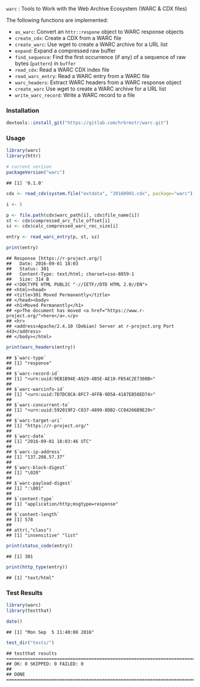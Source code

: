 
`warc` : Tools to Work with the Web Archive Ecosystem (WARC & CDX files)

The following functions are implemented:

-   `as_warc`: Convert an `httr::respone` object to WARC response objects
-   `create_cdx`: Create a CDX from a WARC file
-   `create_warc`: Use wget to create a WARC archive for a URL list
-   `expand`: Expand a compressed raw buffer
-   `find_sequence`: Find the first occurrence (if any) of a sequence of raw bytes (`pattern`) in `buffer`
-   `read_cdx`: Read a WARC CDX index file
-   `read_warc_entry`: Read a WARC entry from a WARC file
-   `warc_headers`: Extract WARC headers from a WARC response object
-   `create_warc` Use wget to create a WARC archive for a URL list
-   `write_warc_record`: Write a WARC record to a file

### Installation

``` r
devtools::install_git("https://gitlab.com/hrbrmstr/warc.git")
```

### Usage

``` r
library(warc)
library(httr)

# current verison
packageVersion("warc")
```

    ## [1] '0.1.0'

``` r
cdx <- read_cdx(system.file("extdata", "20160901.cdx", package="warc"))

i <- 5

p <- file.path(cdx$warc_path[i], cdx$file_name[i])
st <- cdx$compressed_arc_file_offset[i]
sz <- cdx$calc_compressed_warc_rec_size[i]

entry <- read_warc_entry(p, st, sz)

print(entry)
```

    ## Response [https://r-project.org/]
    ##   Date: 2016-09-01 18:03
    ##   Status: 301
    ##   Content-Type: text/html; charset=iso-8859-1
    ##   Size: 314 B
    ## <!DOCTYPE HTML PUBLIC "-//IETF//DTD HTML 2.0//EN">
    ## <html><head>
    ## <title>301 Moved Permanently</title>
    ## </head><body>
    ## <h1>Moved Permanently</h1>
    ## <p>The document has moved <a href="https://www.r-project.org/">here</a>.</p>
    ## <hr>
    ## <address>Apache/2.4.10 (Debian) Server at r-project.org Port 443</address>
    ## </body></html>

``` r
print(warc_headers(entry))
```

    ## $`warc-type`
    ## [1] "response"
    ## 
    ## $`warc-record-id`
    ## [1] "<urn:uuid:9EB1B94E-A929-4B5E-AE10-FB54C2E7308B>"
    ## 
    ## $`warc-warcinfo-id`
    ## [1] "<urn:uuid:7D7DC0CA-8FC7-4FFB-9D5A-4187EB50ED74>"
    ## 
    ## $`warc-concurrent-to`
    ## [1] "<urn:uuid:592019F2-C037-4899-8DB2-CC04266B9E29>"
    ## 
    ## $`warc-target-uri`
    ## [1] "https://r-project.org/"
    ## 
    ## $`warc-date`
    ## [1] "2016-09-01 18:03:46 UTC"
    ## 
    ## $`warc-ip-address`
    ## [1] "137.208.57.37"
    ## 
    ## $`warc-block-digest`
    ## [1] "\020"
    ## 
    ## $`warc-payload-digest`
    ## [1] ":\001"
    ## 
    ## $`content-type`
    ## [1] "application/http;msgtype=response"
    ## 
    ## $`content-length`
    ## [1] 578
    ## 
    ## attr(,"class")
    ## [1] "insensitive" "list"

``` r
print(status_code(entry))
```

    ## [1] 301

``` r
print(http_type(entry))
```

    ## [1] "text/html"

### Test Results

``` r
library(warc)
library(testthat)

date()
```

    ## [1] "Mon Sep  5 11:40:08 2016"

``` r
test_dir("tests/")
```

    ## testthat results ========================================================================================================
    ## OK: 0 SKIPPED: 0 FAILED: 0
    ## 
    ## DONE ===================================================================================================================
